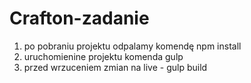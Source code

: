 # Crafton-zadanie
1. po pobraniu projektu odpalamy komendę npm install
2. uruchomienine projektu komenda gulp
3. przed wrzuceniem zmian na live - gulp build
